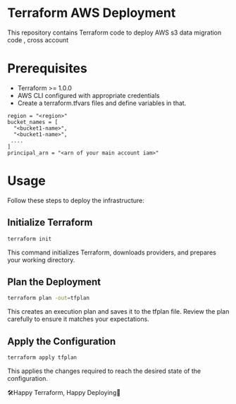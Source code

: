 # Terraform AWS Deployment

This repository contains Terraform code to deploy AWS s3 data migration code , cross account

# Prerequisites
- Terraform >= 1.0.0
- AWS CLI configured with appropriate credentials
- Create a terraform.tfvars files and define variables in that.
```hcl
region = "<region>"
bucket_names = [
  "<bucket1-name>",
  "<bucket1-name>",
 ....
]
principal_arn = "<arn of your main account iam>"
```
# Usage
Follow these steps to deploy the infrastructure:

## Initialize Terraform
```bash
terraform init
```
This command initializes Terraform, downloads providers, and prepares your working directory.

## Plan the Deployment
```bash
terraform plan -out=tfplan
```
This creates an execution plan and saves it to the tfplan file. Review the plan carefully to ensure it matches your expectations.

## Apply the Configuration
```bash
terraform apply tfplan
```
This applies the changes required to reach the desired state of the configuration.

🛠️Happy Terraform, Happy Deploying🚀
